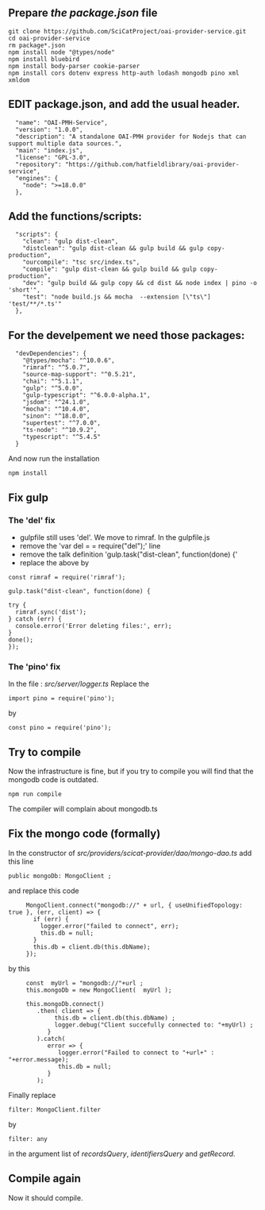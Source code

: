 
## Prepare *the package.json* file

```
git clone https://github.com/SciCatProject/oai-provider-service.git
cd oai-provider-service
rm package*.json
npm install node "@types/node"
npm install bluebird
npm install body-parser cookie-parser
npm install cors dotenv express http-auth lodash mongodb pino xml xmldom
```
## EDIT package.json, and add the usual header.

```
  "name": "OAI-PMH-Service",
  "version": "1.0.0",
  "description": "A standalone OAI-PMH provider for Nodejs that can support multiple data sources.",
  "main": "index.js",
  "license": "GPL-3.0",
  "repository": "https://github.com/hatfieldlibrary/oai-provider-service",
  "engines": {
    "node": ">=18.0.0"
  },

```
## Add the functions/scripts:
```
  "scripts": {
    "clean": "gulp dist-clean",
    "distclean": "gulp dist-clean && gulp build && gulp copy-production",
    "ourcompile": "tsc src/index.ts",
    "compile": "gulp dist-clean && gulp build && gulp copy-production",
    "dev": "gulp build && gulp copy && cd dist && node index | pino -o 'short'",
    "test": "node build.js && mocha  --extension [\"ts\"] 'test/**/*.ts'"
  },

```
## For the develpement we need those packages:
```
  "devDependencies": {
    "@types/mocha": "^10.0.6",
    "rimraf": "^5.0.7",
    "source-map-support": "^0.5.21",
    "chai": "^5.1.1",
    "gulp": "^5.0.0",
    "gulp-typescript": "^6.0.0-alpha.1",
    "jsdom": "^24.1.0",
    "mocha": "^10.4.0",
    "sinon": "^18.0.0",
    "supertest": "^7.0.0",
    "ts-node": "^10.9.2",
    "typescript": "^5.4.5"
  }

```
And now run the installation
```
npm install
```

## Fix gulp 
### The 'del' fix
* gulpfile still uses 'del'. We move to rimraf.
In the gulpfile.js
* remove the 'var del = = require("del");' line
* remove the talk definition 'gulp.task("dist-clean", function(done) {'
* replace the above by
```
const rimraf = require('rimraf');

gulp.task("dist-clean", function(done) {

try {
  rimraf.sync('dist');
} catch (err) {
  console.error('Error deleting files:', err);
}
done();
});
```
### The 'pino' fix
In the file : *src/server/logger.ts*
Replace the 
```
import pino = require('pino');
```
by 
```
const pino = require('pino');
```
## Try to compile
Now the infrastructure is fine, but if you try to compile you will find that the mongodb code is outdated.
```
npm run compile
```
The compiler will complain about mongodb.ts
## Fix the mongo code (formally)
In the constructor of *src/providers/scicat-provider/dao/mongo-dao.ts* add this line
```
public mongoDb: MongoClient ;
```
and replace this code
```
     MongoClient.connect("mongodb://" + url, { useUnifiedTopology: true }, (err, client) => {
       if (err) {
         logger.error("failed to connect", err);
         this.db = null;
       }
       this.db = client.db(this.dbName);
     });
```
by this 
```
     const  myUrl = "mongodb://"+url ;
     this.mongoDb = new MongoClient(  myUrl );
  
     this.mongoDb.connect()
        .then( client => {
             this.db = client.db(this.dbName) ;
             logger.debug("Client succefully connected to: "+myUrl) ;
           }
        ).catch(
           error => {
              logger.error("Failed to connect to "+url+" : "+error.message);
              this.db = null;
           }
        );
```
Finally replace 
```
filter: MongoClient.filter
```
by 
```
filter: any
```
in the argument list of *recordsQuery*, *identifiersQuery* and *getRecord*.
## Compile again
Now it should compile.


